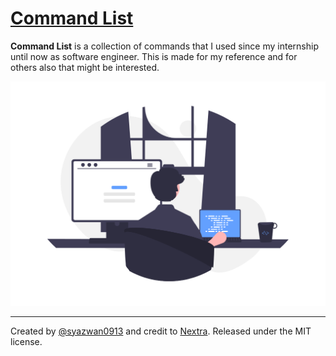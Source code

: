 # [Command List](https://syazwan0913-command-list.vercel.app/)

**Command List** is a collection of commands that I used since my internship until now as software engineer. This is made
for my reference and for others also that might be interested.

![](/public/demo.png)

---

Created by [@syazwan0913](https://github.com/syazwan) and credit to [Nextra](https://nextra.vercel.app/). Released under the MIT license.
